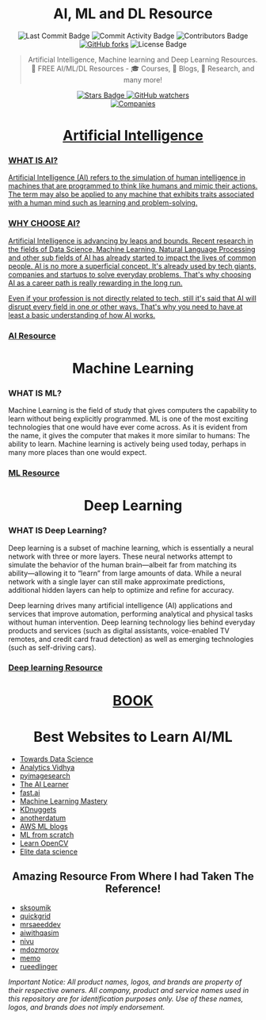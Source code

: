 <div align="center">
<H1>
AI, ML and DL Resource
</H1>
</div>
<div align="center">
<img src="https://img.shields.io/github/last-commit/DSC-IIT-GOA/DSC-Learning-Resources" alt="Last Commit Badge"/>
<img src="https://img.shields.io/github/commit-activity/w/DSC-IIT-GOA/DSC-Learning-Resources" alt="Commit Activity Badge"/>
<img src="https://img.shields.io/github/contributors/DSC-IIT-GOA/DSC-Learning-Resources" alt="Contributors Badge"/>
<a href="https://github.com/DSC-IIT-GOA/DSC-Learning-Resources/network"><img alt="GitHub forks" src="https://img.shields.io/github/forks/srajan-kiyotaka/AI-ML-DL-Resource"></a>
<img src="https://img.shields.io/github/license/DSC-IIT-GOA/DSC-Learning-Resources" alt="License Badge"/>


> Artificial Intelligence, Machine learning and Deep Learning Resources. 🚀 FREE AI/ML/DL Resources - 🎓 Courses, 📝 Blogs, 🔬 Research, and many more!

<a href="https://github.com/srajan-kiyotaka">
<img src="https://img.shields.io/github/stars/DSC-IIT-GOA/DSC-Learning-Resources?style=social" alt="Stars Badge"/>
<img alt="GitHub watchers" src="https://img.shields.io/github/watchers/DSC-IIT-GOA/DSC-Learning-Resources?style=social">
</div>
<div align="center">
<img src="https://github.com/srajan-kiyotaka/free-ai-resources/blob/master/companies.jpg" alt="Companies"/>
<H1>
Artificial Intelligence
</H1>
</div>

### WHAT IS AI?

Artificial Intelligence (AI) refers to the simulation of human intelligence in machines that are programmed to think like humans and mimic their actions. The term may also be applied to any machine that exhibits traits associated with a human mind such as learning and problem-solving.

### WHY CHOOSE AI?

Artificial Intelligence is advancing by leaps and bounds. Recent research in the fields of Data Science, Machine Learning, Natural Language Processing and other sub fields of AI has already started to impact the lives of common people. AI is no more a superficial concept. It's already used by tech giants, companies and startups to solve everyday problems. That's why choosing AI as a career path is really rewarding in the long run.

Even if your profession is not directly related to tech, still it's said that AI will disrupt every field in one or other ways. That's why you need to have at least a basic understanding of how AI works.

### [AI Resource](https://github.com/srajan-kiyotaka/AI-ML-DL-Resource/AI_RESOURCE.md)

<div align="center">
<H1>
Machine Learning
</H1>
</div>

### WHAT IS ML?

Machine Learning is the field of study that gives computers the capability to learn without being explicitly programmed. ML is one of the most exciting technologies that one would have ever come across. As it is evident from the name, it gives the computer that makes it more similar to humans: The ability to learn. Machine learning is actively being used today, perhaps in many more places than one would expect.

### [ML Resource](https://github.com/srajan-kiyotaka/AI-ML-DL-Resource/ML_RESOURCE.md)

<div align="center">
<H1>
Deep Learning
</H1>
</div>

### WHAT IS Deep Learning?

Deep learning is a subset of machine learning, which is essentially a neural network with three or more layers. These neural networks attempt to simulate the behavior of the human brain—albeit far from matching its ability—allowing it to “learn” from large amounts of data. While a neural network with a single layer can still make approximate predictions, additional hidden layers can help to optimize and refine for accuracy.

Deep learning drives many artificial intelligence (AI) applications and services that improve automation, performing analytical and physical tasks without human intervention. Deep learning technology lies behind everyday products and services (such as digital assistants, voice-enabled TV remotes, and credit card fraud detection) as well as emerging technologies (such as self-driving cars).

### [Deep learning Resource](https://github.com/srajan-kiyotaka/AI-ML-DL-Resource/DL_RESOURCE.md)

<div align="center">

# [BOOK](https://github.com/srajan-kiyotaka/AI-ML-DL-Resource/BOOK.md)

</div>

<div align="center">
<H1>
Best Websites to Learn AI/ML
</H1>
</div>

- [Towards Data Science](https://towardsdatascience.com/)
- [Analytics Vidhya](https://www.analyticsvidhya.com/)
- [pyimagesearch](https://www.pyimagesearch.com/)
- [The AI Learner](https://theailearner.com/)
- [fast.ai](https://www.fast.ai/)
- [Machine Learning Mastery](https://machinelearningmastery.com/)
- [KDnuggets](https://www.kdnuggets.com/)
- [anotherdatum](https://anotherdatum.com/)
- [AWS ML blogs](https://aws.amazon.com/blogs/machine-learning/)
- [ML from scratch](https://mlfromscratch.com/)
- [Learn OpenCV](https://www.learnopencv.com/)
- [Elite data science](https://elitedatascience.com/)


<div align="center">
<H2>
Amazing Resource From Where I had Taken The Reference!
</H2>
</div>

- [sksoumik](https://github.com/sksoumik/AI-resources#course)
- [quickgrid](https://github.com/quickgrid/AI-Resources)
- [mrsaeeddev](https://github.com/mrsaeeddev/free-ai-resources)
- [aiwithqasim](https://github.com/aiwithqasim/Free-Artificial-Intelligence-Resources)
- [nivu](https://github.com/nivu/ai_all_resources)
- [mdozmorov](https://github.com/mdozmorov/MachineLearning_notes#keras-tensorflow)
- [memo](https://github.com/memo/ai-resources)
- [rueedlinger](https://github.com/rueedlinger/ml-resources)

_Important Notice: All product names, logos, and brands are property of their respective owners. All company, product and service names used in this repository are for identification purposes only. Use of these names, logos, and brands does not imply endorsement._
